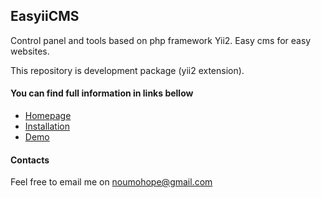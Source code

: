 ## EasyiiCMS ##

Control panel and tools based on php framework Yii2. Easy cms for easy websites.

This repository is development package (yii2 extension).

#### You can find full information in links bellow ####
* [Homepage](http://easyiicms.com)
* [Installation](http://easyiicms.com/docs/install)
* [Demo](http://easyiicms.com/demo)

#### Contacts ####

Feel free to email me on noumohope@gmail.com
